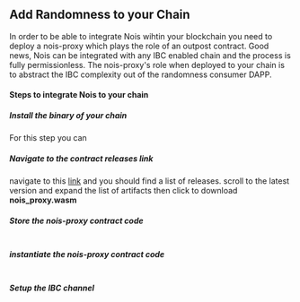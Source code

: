 ## Add Randomness to your Chain

In order to be able to integrate Nois wihtin your blockchain you need to deploy
a nois-proxy which plays the role of an outpost contract. Good news, Nois can be
integrated with any IBC enabled chain and the process is fully permissionless.
The nois-proxy's role when deployed to your chain is to abstract the IBC
complexity out of the randomness consumer DAPP.

#### Steps to integrate Nois to your chain

##### Install the binary of your chain

For this step you can

##### Navigate to the contract releases link

navigate to this [link](https://github.com/noislabs/nois-contracts/releases) and
you should find a list of releases. scroll to the latest version and expand the
list of artifacts then click to download **nois_proxy.wasm**

##### Store the nois-proxy contract code

```shell

```

##### instantiate the nois-proxy contract code

```shell

```

##### Setup the IBC channel

```shell

```
